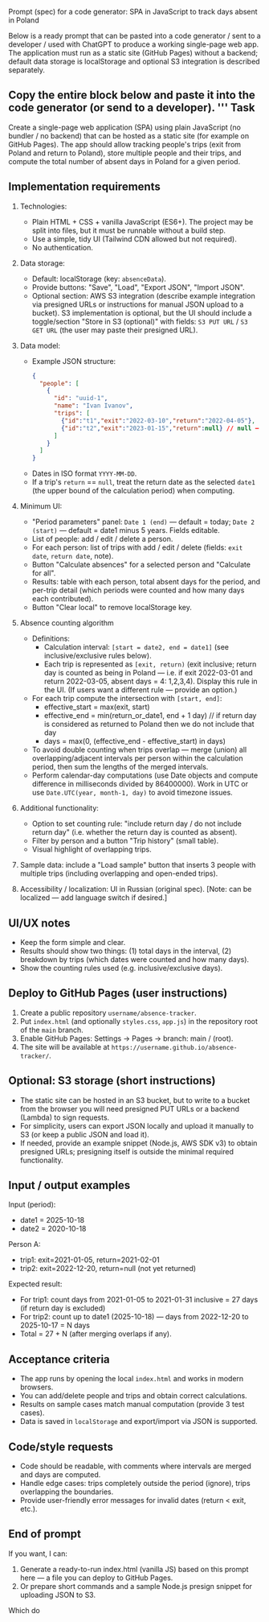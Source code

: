 Prompt (spec) for a code generator: SPA in JavaScript to track days absent in Poland

Below is a ready prompt that can be pasted into a code generator / sent to a developer / used with ChatGPT to produce a working single-page web app. The application must run as a static site (GitHub Pages) without a backend; default data storage is localStorage and optional S3 integration is described separately.

Copy the entire block below and paste it into the code generator (or send to a developer).
'''
Task
---
Create a single-page web application (SPA) using plain JavaScript (no bundler / no backend) that can be hosted as a static site (for example on GitHub Pages). The app should allow tracking people's trips (exit from Poland and return to Poland), store multiple people and their trips, and compute the total number of absent days in Poland for a given period.

Implementation requirements
---
1. Technologies:
   - Plain HTML + CSS + vanilla JavaScript (ES6+). The project may be split into files, but it must be runnable without a build step.
   - Use a simple, tidy UI (Tailwind CDN allowed but not required).
   - No authentication.

2. Data storage:
   - Default: localStorage (key: `absenceData`).
   - Provide buttons: "Save", "Load", "Export JSON", "Import JSON".
   - Optional section: AWS S3 integration (describe example integration via presigned URLs or instructions for manual JSON upload to a bucket). S3 implementation is optional, but the UI should include a toggle/section "Store in S3 (optional)" with fields: `S3 PUT URL` / `S3 GET URL` (the user may paste their presigned URL).

3. Data model:
   - Example JSON structure:
     ```json
     {
       "people": [
         {
           "id": "uuid-1",
           "name": "Ivan Ivanov",
           "trips": [
             {"id":"t1","exit":"2022-03-10","return":"2022-04-05"},
             {"id":"t2","exit":"2023-01-15","return":null} // null — not yet returned
           ]
         }
       ]
     }
     ```
   - Dates in ISO format `YYYY-MM-DD`.
   - If a trip's `return` == `null`, treat the return date as the selected `date1` (the upper bound of the calculation period) when computing.

4. Minimum UI:
   - "Period parameters" panel: `Date 1 (end)` — default = today; `Date 2 (start)` — default = date1 minus 5 years. Fields editable.
   - List of people: add / edit / delete a person.
   - For each person: list of trips with add / edit / delete (fields: `exit date`, `return date`, note).
   - Button "Calculate absences" for a selected person and "Calculate for all".
   - Results: table with each person, total absent days for the period, and per-trip detail (which periods were counted and how many days each contributed).
   - Button "Clear local" to remove localStorage key.

5. Absence counting algorithm
   - Definitions:
     - Calculation interval: `[start = date2, end = date1]` (see inclusive/exclusive rules below).
     - Each trip is represented as `[exit, return)` (exit inclusive; return day is counted as being in Poland — i.e. if exit 2022-03-01 and return 2022-03-05, absent days = 4: 1,2,3,4). Display this rule in the UI. (If users want a different rule — provide an option.)
   - For each trip compute the intersection with `[start, end]`:
     - effective_start = max(exit, start)
     - effective_end = min(return_or_date1, end + 1 day)  // if return day is considered as returned to Poland then we do not include that day
     - days = max(0, (effective_end - effective_start) in days)
   - To avoid double counting when trips overlap — merge (union) all overlapping/adjacent intervals per person within the calculation period, then sum the lengths of the merged intervals.
   - Perform calendar-day computations (use Date objects and compute difference in milliseconds divided by 86400000). Work in UTC or use `Date.UTC(year, month-1, day)` to avoid timezone issues.

6. Additional functionality:
   - Option to set counting rule: "include return day / do not include return day" (i.e. whether the return day is counted as absent).
   - Filter by person and a button "Trip history" (small table).
   - Visual highlight of overlapping trips.

7. Sample data: include a "Load sample" button that inserts 3 people with multiple trips (including overlapping and open-ended trips).

8. Accessibility / localization: UI in Russian (original spec). [Note: can be localized — add language switch if desired.]

UI/UX notes
---
- Keep the form simple and clear.
- Results should show two things: (1) total days in the interval, (2) breakdown by trips (which dates were counted and how many days).
- Show the counting rules used (e.g. inclusive/exclusive days).

Deploy to GitHub Pages (user instructions)
---
1. Create a public repository `username/absence-tracker`.
2. Put `index.html` (and optionally `styles.css`, `app.js`) in the repository root of the `main` branch.
3. Enable GitHub Pages: Settings → Pages → branch: main / (root).
4. The site will be available at `https://username.github.io/absence-tracker/`.

Optional: S3 storage (short instructions)
---
- The static site can be hosted in an S3 bucket, but to write to a bucket from the browser you will need presigned PUT URLs or a backend (Lambda) to sign requests.
- For simplicity, users can export JSON locally and upload it manually to S3 (or keep a public JSON and load it).
- If needed, provide an example snippet (Node.js, AWS SDK v3) to obtain presigned URLs; presigning itself is outside the minimal required functionality.

Input / output examples
---
Input (period):
- date1 = 2025-10-18
- date2 = 2020-10-18

Person A:
- trip1: exit=2021-01-05, return=2021-02-01
- trip2: exit=2022-12-20, return=null (not yet returned)

Expected result:
- For trip1: count days from 2021-01-05 to 2021-01-31 inclusive = 27 days (if return day is excluded)
- For trip2: count up to date1 (2025-10-18) — days from 2022-12-20 to 2025-10-17 = N days
- Total = 27 + N (after merging overlaps if any).

Acceptance criteria
---
- The app runs by opening the local `index.html` and works in modern browsers.
- You can add/delete people and trips and obtain correct calculations.
- Results on sample cases match manual computation (provide 3 test cases).
- Data is saved in `localStorage` and export/import via JSON is supported.

Code/style requests
---
- Code should be readable, with comments where intervals are merged and days are computed.
- Handle edge cases: trips completely outside the period (ignore), trips overlapping the boundaries.
- Provide user-friendly error messages for invalid dates (return < exit, etc.).

End of prompt
---

If you want, I can:
  1. Generate a ready-to-run index.html (vanilla JS) based on this prompt here — a file you can deploy to GitHub Pages.
  2. Or prepare short commands and a sample Node.js presign snippet for uploading JSON to S3.

Which do